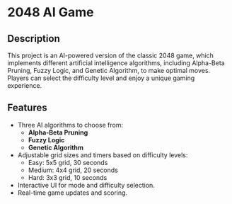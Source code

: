 # 2048 AI Game

## Description
This project is an AI-powered version of the classic 2048 game, which implements different artificial intelligence algorithms, including Alpha-Beta Pruning, Fuzzy Logic, and Genetic Algorithm, to make optimal moves. Players can select the difficulty level and enjoy a unique gaming experience.

## Features
- Three AI algorithms to choose from:
  - **Alpha-Beta Pruning**
  - **Fuzzy Logic**
  - **Genetic Algorithm**
- Adjustable grid sizes and timers based on difficulty levels:
  - Easy: 5x5 grid, 30 seconds
  - Medium: 4x4 grid, 20 seconds
  - Hard: 3x3 grid, 10 seconds
- Interactive UI for mode and difficulty selection.
- Real-time game updates and scoring.


